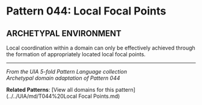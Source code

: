 # Pattern 044: Local Focal Points

## ARCHETYPAL ENVIRONMENT

Local coordination within a domain can only be effectively achieved through the formation of appropriately located local focal points.

---

*From the UIA 5-fold Pattern Language collection*  
*Archetypal domain adaptation of Pattern 044*

**Related Patterns**: [View all domains for this pattern](../../UIA/md/T044%20Local Focal Points.md)
